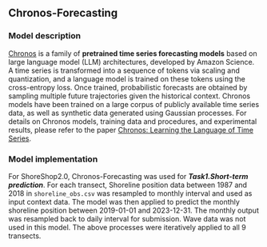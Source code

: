 ## Chronos-Forecasting
### Model description
[Chronos](https://github.com/amazon-science/chronos-forecasting) is a family of **pretrained time series forecasting models** based on large language model (LLM) architectures, developed by Amazon Science. 
A time series is transformed into a sequence of tokens via scaling and quantization, and a language model is trained on these tokens using the cross-entropy loss. 
Once trained, probabilistic forecasts are obtained by sampling multiple future trajectories given the historical context. 
Chronos models have been trained on a large corpus of publicly available time series data, as well as synthetic data generated using Gaussian processes.
For details on Chronos models, training data and procedures, and experimental results, please refer to the paper [Chronos: Learning the Language of Time Series](https://arxiv.org/abs/2403.07815).
### Model implementation
For ShoreShop2.0, Chronos-Forecasting was used for ***Task1.Short-term prediction***. For each transect, Shoreline position data between 1987 and 2018 in `shoreline_obs.csv` was resampled to monthly interval and used as input context data. The model was then applied to predict the monthly shoreline position between 2019-01-01 and 2023-12-31. The monthly output was resampled back to daily interval for submission. Wave data was not used in this model. The above processes were iteratively applied to all 9 transects.

